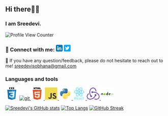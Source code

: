 ## Hi there👋👋
### I am Sreedevi. 
![Profile View Counter](https://komarev.com/ghpvc/?username=sreedevi111)

<!-- ![visitor badge](https://visitor-badge.glitch.me/badge?page_id=sreedevi111.visitor-badge&left_color=red&right_color=green)  -->
<!-- - 📫 How to reach me: sreedevisobhana@gmail.com -->


### 🤝 Connect with me: <a href="https://www.linkedin.com/in/sreedevi-s-97b502176/"><img  src="https://raw.githubusercontent.com/sreedevi111/sreedevi111/main/linkedin.png" alt="Sreedevi | LinkedIn" width="21px"/></a>    <a href="https://twitter.com/sreedevi3009"><img src="https://raw.githubusercontent.com/sreedevi111/sreedevi111/main/twitter.png" alt="Sreedevi | Twitter" width="21px"/></a>

💬 If you have any question/feedback, please do not hesitate to reach out to me!
sreedevisobhana@gmail.com

### Languages and tools
<img src="https://raw.githubusercontent.com/devicons/devicon/master/icons/css3/css3-original-wordmark.svg" alt="css3" width="40" height="40"/> </a> <a href="https://git-scm.com/" target="_blank" rel="noreferrer"> <img src="https://www.vectorlogo.zone/logos/git-scm/git-scm-icon.svg" alt="git" width="40" height="40"/> </a> <a href="https://www.w3.org/html/" target="_blank" rel="noreferrer"> <img src="https://raw.githubusercontent.com/devicons/devicon/master/icons/html5/html5-original-wordmark.svg" alt="html5" width="40" height="40"/> </a> <a href="https://developer.mozilla.org/en-US/docs/Web/JavaScript" target="_blank" rel="noreferrer"> <img src="https://raw.githubusercontent.com/devicons/devicon/master/icons/javascript/javascript-original.svg" alt="javascript" width="40" height="40"/> </a> <a href="https://www.python.org" target="_blank" rel="noreferrer"> <img src="https://raw.githubusercontent.com/devicons/devicon/master/icons/python/python-original.svg" alt="python" width="40" height="40"/> </a> <a href="https://reactjs.org/" target="_blank" rel="noreferrer"> <img src="https://raw.githubusercontent.com/devicons/devicon/master/icons/react/react-original-wordmark.svg" alt="react" width="40" height="40"/> </a> <a href="https://redux.js.org" target="_blank" rel="noreferrer"> <img src="https://raw.githubusercontent.com/devicons/devicon/master/icons/redux/redux-original.svg" alt="redux" width="40" height="40"/> </a> <a href="https://nodejs.org" target="_blank" rel="noreferrer"> <img src="https://raw.githubusercontent.com/devicons/devicon/master/icons/nodejs/nodejs-original-wordmark.svg" alt="nodejs" width="40" height="40"/>


<!--
**sreedevi111/sreedevi111** is a ✨ _special_ ✨ repository because its `README.md` (this file) appears on your GitHub profile.

Here are some ideas to get you started:

- 🔭 I’m currently working on ...
- 🌱 I’m currently learning ...
- 👯 I’m looking to collaborate on ...
- 🤔 I’m looking for help with ...
- 💬 Ask me about ...
- 📫 How to reach me: ...
- 😄 Pronouns: ...
- ⚡ Fun fact: ...

-->



[//]: # ([![Sreedevi's GitHub stats]&#40;https://github-readme-stats.vercel.app/api?username=sreedevi111&count_private=true&show_icons=true&theme=gradient&#41;]&#40;https://github.com/sreedevi111/github-readme-stats&#41;)
[![Sreedevi's GitHub stats](https://awesome-github-stats.azurewebsites.net/user-stats/sreedevi111?cardType=github&theme=github&Text=010215&Background=FDFFFC&Title=1F0315&Border=140FDD)](https://git.io/awesome-stats-card)
[![Top Langs](https://github-readme-stats.vercel.app/api/top-langs/?username=sreedevi111&layout=compact&line_height=31)](https://github.com/sreedevi111/github-readme-stats)
[![GitHub Streak](https://github-readme-streak-stats.herokuapp.com?user=sreedevi111&hide_border=true&date_format=M%20j%5B%2C%20Y%5D)](https://git.io/streak-stats)


